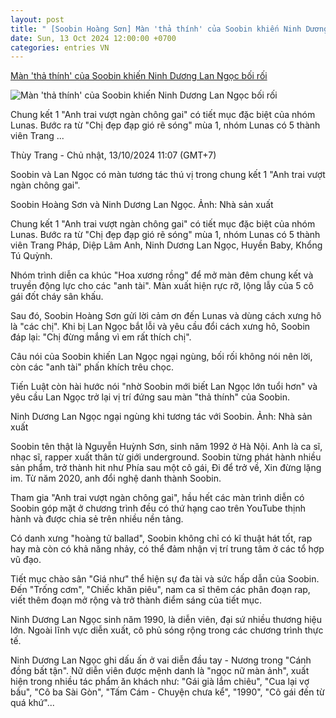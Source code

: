 ```yaml
---
layout: post
title: " [Soobin Hoàng Sơn] Màn 'thả thính' của Soobin khiến Ninh Dương Lan Ngọc bối rối"
date: Sun, 13 Oct 2024 12:00:00 +0700
categories: entries VN
---
```

[Màn 'thả thính' của Soobin khiến Ninh Dương Lan Ngọc bối rối](https://laodong.vn/giai-tri/man-tha-thinh-cua-soobin-khien-ninh-duong-lan-ngoc-boi-roi-1407088.ldo)

![Màn 'thả thính' của Soobin khiến Ninh Dương Lan Ngọc bối rối](https://media-cdn-v2.laodong.vn/storage/newsportal/2024/10/13/1407088/Soobin-2-01.jpg?w=800&h=420&crop=auto&scale=both)

Chung kết 1 "Anh trai vượt ngàn chông gai" có tiết mục đặc biệt của nhóm Lunas. Bước ra từ "Chị đẹp đạp gió rẽ sóng" mùa 1, nhóm Lunas có 5 thành viên Trang ...

Thùy Trang - Chủ nhật, 13/10/2024 11:07 (GMT+7)

Soobin và Lan Ngọc có màn tương tác thú vị trong chung kết 1 "Anh trai vượt ngàn chông gai".

Soobin Hoàng Sơn và Ninh Dương Lan Ngọc. Ảnh: Nhà sản xuất

Chung kết 1 "Anh trai vượt ngàn chông gai" có tiết mục đặc biệt của nhóm Lunas. Bước ra từ "Chị đẹp đạp gió rẽ sóng" mùa 1, nhóm Lunas có 5 thành viên Trang Pháp, Diệp Lâm Anh, Ninh Dương Lan Ngọc, Huyền Baby, Khổng Tú Quỳnh.

Nhóm trình diễn ca khúc "Hoa xương rồng" để mở màn đêm chung kết và truyền động lực cho các "anh tài". Màn xuất hiện rực rỡ, lộng lẫy của 5 cô gái đốt cháy sân khấu.

Sau đó, Soobin Hoàng Sơn gửi lời cảm ơn đến Lunas và dùng cách xưng hô là "các chị". Khi bị Lan Ngọc bắt lỗi và yêu cầu đổi cách xưng hô, Soobin đáp lại: "Chị đừng mắng vì em rất thích chị".

Câu nói của Soobin khiến Lan Ngọc ngại ngùng, bối rối không nói nên lời, còn các "anh tài" phấn khích trêu chọc.

Tiến Luật còn hài hước nói "nhờ Soobin mới biết Lan Ngọc lớn tuổi hơn" và yêu cầu Lan Ngọc trở lại vị trí đứng sau màn "thả thính" của Soobin.

Ninh Dương Lan Ngọc ngại ngùng khi tương tác với Soobin. Ảnh: Nhà sản xuất

Soobin tên thật là Nguyễn Huỳnh Sơn, sinh năm 1992 ở Hà Nội. Anh là ca sĩ, nhạc sĩ, rapper xuất thân từ giới underground. Soobin từng phát hành nhiều sản phẩm, trở thành hit như Phía sau một cô gái, Đi để trở về, Xin đừng lặng im. Từ năm 2020, anh đổi nghệ danh thành Soobin.

Tham gia "Anh trai vượt ngàn chông gai", hầu hết các màn trình diễn có Soobin góp mặt ở chương trình đều có thứ hạng cao trên YouTube thịnh hành và được chia sẻ trên nhiều nền tảng.

Có danh xưng "hoàng tử ballad", Soobin không chỉ có kĩ thuật hát tốt, rap hay mà còn có khả năng nhảy, có thể đảm nhận vị trí trung tâm ở các tổ hợp vũ đạo.

Tiết mục chào sân "Giá như" thể hiện sự đa tài và sức hấp dẫn của Soobin. Đến "Trống cơm", "Chiếc khăn piêu", nam ca sĩ thêm các phân đoạn rap, viết thêm đoạn mở rộng và trở thành điểm sáng của tiết mục.

Ninh Dương Lan Ngọc sinh năm 1990, là diễn viên, đại sứ nhiều thương hiệu lớn. Ngoài lĩnh vực diễn xuất, cô phủ sóng rộng trong các chương trình thực tế.

Ninh Dương Lan Ngọc ghi dấu ấn ở vai diễn đầu tay - Nương trong "Cánh đồng bất tận". Nữ diễn viên được mệnh danh là "ngọc nữ màn ảnh", xuất hiện trong nhiều tác phẩm ăn khách như: "Gái già lắm chiêu", "Cua lại vợ bầu", "Cô ba Sài Gòn", "Tấm Cám - Chuyện chưa kể", "1990", "Cô gái đến từ quá khứ"...

